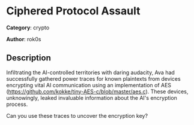 # Ciphered Protocol Assault


**Category**: crypto

**Author**: rok0s

## Description

Infiltrating the AI-controlled territories with daring audacity, Ava had successfully gathered power traces for known plaintexts from devices encrypting vital AI communication using an implementation of AES (https://github.com/kokke/tiny-AES-c/blob/master/aes.c). These devices, unknowingly, leaked invaluable information about the AI's encryption process. 

Can you use these traces to uncover the encryption key?
